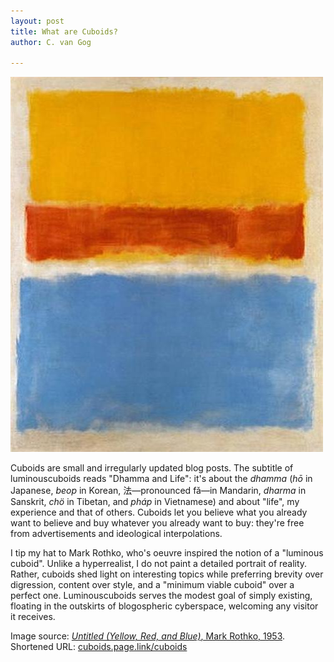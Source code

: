 ```yaml
---
layout: post
title: What are Cuboids?
author: C. van Gog

---
```


<span class="image left"><img src="/assets/images/untitled-yrb.jpg"  alt="Untitled (Yellow, Red, and Blue), a painting by Mark Rothko" style="width:500px;height:600px;"></span>

Cuboids are small and irregularly updated blog posts. The subtitle of luminouscuboids reads "Dhamma and Life": it's about the *dhamma* (*hō* in Japanese, *beop* in Korean, 法—pronounced fǎ—in Mandarin, *dharma* in Sanskrit, *chö* in Tibetan, and *pháp* in Vietnamese) and about "life", my experience and that of others. Cuboids let you believe what you already want to believe and buy whatever you already want to buy: they're free from advertisements and ideological interpolations.

I tip my hat to Mark Rothko, who's oeuvre inspired the notion of a "luminous cuboid". Unlike a hyperrealist, I do not paint a detailed portrait of reality. Rather, cuboids shed light on interesting topics while preferring brevity over digression, content over style, and a "minimum viable cuboid" over a perfect one. Luminouscuboids serves the modest goal of simply existing, floating in the outskirts of blogospheric cyberspace, welcoming any visitor it receives.

Image source: <a href="https://www.wikiart.org/en/mark-rothko/untitled-yellow-red-and-blue-1953/">*Untitled (Yellow, Red, and Blue)*, Mark Rothko, 1953</a>.  
Shortened URL: <a href="https://cuboids.page.link/cuboids">cuboids.page.link/cuboids</a>
<!--stackedit_data:
eyJoaXN0b3J5IjpbNDA5MTA1NzAxLC01MTQ4MDg2ODcsLTEzMD
k0MDY5NDUsMTEzODQ0OTgzNyw3Njc1ODAyMjAsMTkyOTMzOTE1
MV19
-->